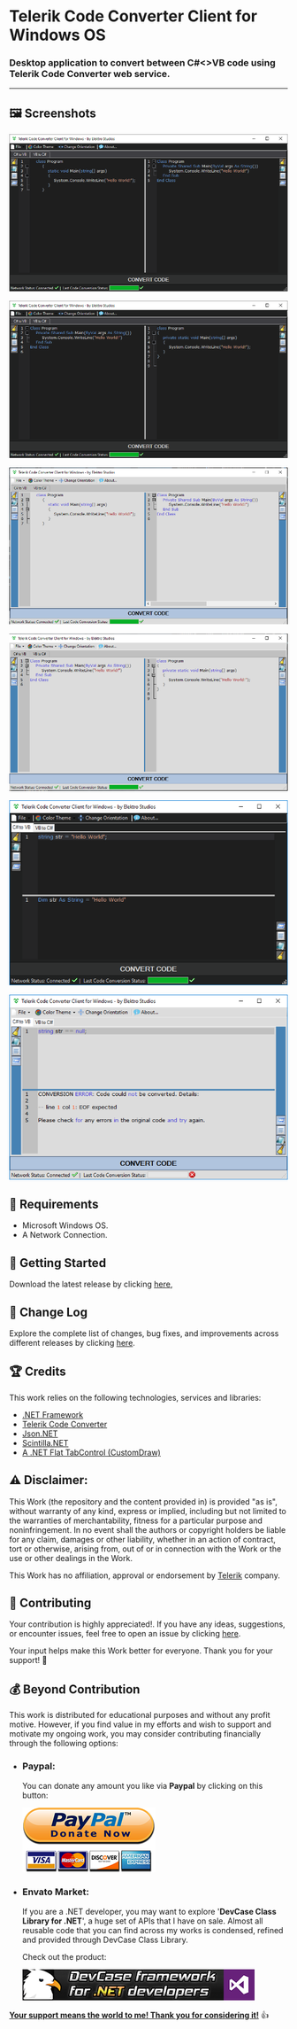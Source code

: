 <!-- Common Project Tags:
desktop-app 
desktop-application 
dotnet 
dotnet-core 
netcore 
netframework 
netframework48 
tool 
tools 
vbnet 
visualstudio 
windows 
windows-app 
windows-application 
windows-applications 
windows-forms 
winforms 
 -->

# Telerik Code Converter Client for Windows OS

### Desktop application to convert between C#<>VB code using Telerik Code Converter web service.

------------------

## 🖼️ Screenshots

![screenshot](/Images/screenshot01.png)

![screenshot](/Images/screenshot02.png)

![screenshot](/Images/screenshot03.png)

![screenshot](/Images/screenshot04.png)

![screenshot](/Images/screenshot05.png)

![screenshot](/Images/screenshot06.png)

## 📝 Requirements

- Microsoft Windows OS.
- A Network Connection.

## 🤖 Getting Started

Download the latest release by clicking [here](https://github.com/ElektroStudios/Telerik-Code-Converter-Client-For-Windows/releases/latest),

## 🔄 Change Log

Explore the complete list of changes, bug fixes, and improvements across different releases by clicking [here](/Docs/CHANGELOG.md).

## 🏆 Credits

This work relies on the following technologies, services and libraries: 

 - [.NET Framework](https://dotnet.microsoft.com/en-us/download/dotnet-framework)
 - [Telerik Code Converter](https://converter.telerik.com/)
 - [Json.NET](https://www.newtonsoft.com/json)
 - [Scintilla.NET](https://github.com/jacobslusser/ScintillaNET)
 - [A .NET Flat TabControl (CustomDraw)](https://www.codeproject.com/Articles/12185/A-NET-Flat-TabControl-CustomDraw)

## ⚠️ Disclaimer:

This Work (the repository and the content provided in) is provided "as is", without warranty of any kind, express or implied, including but not limited to the warranties of merchantability, fitness for a particular purpose and noninfringement. In no event shall the authors or copyright holders be liable for any claim, damages or other liability, whether in an action of contract, tort or otherwise, arising from, out of or in connection with the Work or the use or other dealings in the Work.

This Work has no affiliation, approval or endorsement by [Telerik](https://www.telerik.com/) company.

## 💪 Contributing

Your contribution is highly appreciated!. If you have any ideas, suggestions, or encounter issues, feel free to open an issue by clicking [here](https://github.com/ElektroStudios/Telerik-Code-Converter-Client-For-Windows/issues/new/choose). 

Your input helps make this Work better for everyone. Thank you for your support! 🚀

## 💰 Beyond Contribution 

This work is distributed for educational purposes and without any profit motive. However, if you find value in my efforts and wish to support and motivate my ongoing work, you may consider contributing financially through the following options:

 - ### Paypal:
    You can donate any amount you like via **Paypal** by clicking on this button:

    [![Donation Account](Images/Paypal_Donate.png)](https://www.paypal.com/cgi-bin/webscr?cmd=_s-xclick&hosted_button_id=E4RQEV6YF5NZY)

 - ### Envato Market:
   If you are a .NET developer, you may want to explore '**DevCase Class Library for .NET**', a huge set of APIs that I have on sale.
   Almost all reusable code that you can find across my works is condensed, refined and provided through DevCase Class Library.

    Check out the product:
    
   [![DevCase Class Library for .NET](Images/DevCase_Banner.png)](https://codecanyon.net/item/elektrokit-class-library-for-net/19260282)

<u>**Your support means the world to me! Thank you for considering it!**</u> 👍
